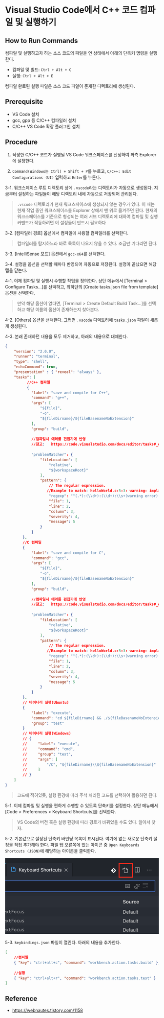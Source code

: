 # Visual Studio Code에서 C++ 코드 컴파일 및 실행하기

## How to Run Commands
컴파일 및 실행하고자 하는 소스 코드의 파일을 연 상태에서 아래의 단축키 명령을 실행한다.

- 컴파일 및 빌드: `Ctrl + Alt + C`
- 실행: `Ctrl + Alt + E`

컴파일 완료된 실행 파일은 소스 코드 파일이 존재한 디렉토리에 생성된다.

## Prerequisite
- VS Code 설치
- gcc, gpp 등 C/C++ 컴파일러 설치
- C/C++ VS Code 확장 플러그인 설치

## Procedure

1. 작성한 C/C++ 코드가 실행될 VS Code 워크스페이스를 선정하여 좌측 Explorer에 설정한다.

2. `Command(Windows는 Ctrl) + Shift + P`를 누르고, `C/C++: Edit Configurations (UI)` 입력하고 `Enter`를 누른다.

3-1. 워크스페이스 루트 디렉토리 상에 `.vscode`라는 디렉토리가 자동으로 생성된다. 지금부터 설정하는 파일들이 해당 디렉토리 내에 자동으로 저장되어 관리된다. 

  > `.vscode` 디렉토리가 현재 워크스페이스에 생성되지 않는 경우가 있다. 이 때는 현재 작업 중인 워크스페이스를 Explorer 상에서 맨 위로 옮겨주면 된다.
  > 현재의 워크스페이스를 기준으로 형성되는 여러 서브 디렉토리에 대하여 컴파일 및 실행 커맨드가 작동하려면 이 설정들이 반드시 필요하다

3-2. [컴파일러 경로] 옵션에서 컴파일에 사용할 컴파일러를 선택한다.

  > 컴파일러를 탐지하느라 바로 목록이 나오지 않을 수 있다. 조금만 기다리면 된다.

3-3. [IntelliSense 모드] 옵션에서 `gcc-x64`를 선택한다.

3-4. 설정을 옵션을 선택할 때마다 반영되어 자동으로 저장된다. 설정이 끝났으면 해당 탭을 닫는다.

4-1. 이제 컴파일 및 실행시 수행할 작업을 정의한다. 상단 메뉴에서 [Terminal > Configure Tasks...]를 선택하고, 최하단의 [Create tasks.json file from template] 옵션을 선택한다.

  > 만약 해당 옵션이 없다면, [Terminal > Create Default Build Task...]를 선택하고 해당 이름의 옵션이 존재하는지 찾아본다.

4-2. [Others] 옵션을 선택한다. 그러면 `.vscode` 디렉토리에 `tasks.json` 파일이 새롭게 생성된다.

4-3. 본래 존재하던 내용을 모두 제거하고, 아래의 내용으로 대체한다.
```json
{
    "version": "2.0.0",
    "runner": "terminal",
    "type": "shell",
    "echoCommand": true,
    "presentation" : { "reveal": "always" },
    "tasks": [
          //C++ 컴파일
          {
            "label": "save and compile for C++",
            "command": "g++",
            "args": [
                "${file}",
                "-o",
                "${fileDirname}/${fileBasenameNoExtension}"
            ],
            "group": "build",

            //컴파일시 에러를 편집기에 반영
            //참고:   https://code.visualstudio.com/docs/editor/tasks#_defining-a-problem-matcher

            "problemMatcher": {
                "fileLocation": [
                    "relative",
                    "${workspaceRoot}"
                ],
                "pattern": {
                    // The regular expression. 
                   //Example to match: helloWorld.c:5:3: warning: implicit declaration of function 'prinft'
                    "regexp": "^(.*):(\\d+):(\\d+):\\s+(warning error):\\s+(.*)$",
                    "file": 1,
                    "line": 2,
                    "column": 3,
                    "severity": 4,
                    "message": 5
                }
            }
        },
        //C 컴파일
        {
            "label": "save and compile for C",
            "command": "gcc",
            "args": [
                "${file}",
                "-o",
                "${fileDirname}/${fileBasenameNoExtension}"
            ],
            "group": "build",

            //컴파일시 에러를 편집기에 반영
            //참고:   https://code.visualstudio.com/docs/editor/tasks#_defining-a-problem-matcher

            "problemMatcher": {
                "fileLocation": [
                    "relative",
                    "${workspaceRoot}"
                ],
                "pattern": {
                    // The regular expression. 
                   //Example to match: helloWorld.c:5:3: warning: implicit declaration of function 'prinft'
                    "regexp": "^(.*):(\\d+):(\\d+):\\s+(warning error):\\s+(.*)$",
                    "file": 1,
                    "line": 2,
                    "column": 3,
                    "severity": 4,
                    "message": 5
                }
            }
        },
        // 바이너리 실행(Ubuntu)
        {
            "label": "execute",
            "command": "cd ${fileDirname} && ./${fileBasenameNoExtension}",
            "group": "test"
        }
        // 바이너리 실행(Windows)
        // {
        //     "label": "execute",
        //     "command": "cmd",
        //     "group": "test",
        //     "args": [
        //         "/C", "${fileDirname}\\${fileBasenameNoExtension}"
        //     ]
        // }
    ]
}
```

  > 코드에 적혀있듯, 실행 환경에 따라 주석 처리된 코드를 선택하여 활용하면 된다.

5-1. 이제 컴파일 및 실행을 편하게 수행할 수 있도록 단축키를 설정한다. 상단 메뉴에서 [Code > Preferences > Keyboard Shortcuts]를 선택한다.

  > VS Code의 버전 혹은 실행 환경에 따라 경로가 바뀌었을 수도 있다. 알아서 찾자.

5-2. 기본값으로 설정된 단축키 바인딩 목록이 표시된다. 여기에 없는 새로운 단축키 설정을 직접 추가해야 한다. 파일 탭 오른쪽에 있는 아이콘 중 `Open Keyboards Shortcuts (JSON)`에 해당하는 아이콘을 클릭한다.

  ![keyboard_shortcuts.png](pics/keyboard_shortcuts.png)

5-3. `keybindings.json` 파일이 열린다. 아래의 내용을 추가한다.

```json
[
    //컴파일
    { "key": "ctrl+alt+c", "command": "workbench.action.tasks.build" },
    
    //실행
    { "key": "ctrl+alt+r", "command": "workbench.action.tasks.test" }
]
```

## Reference
- https://webnautes.tistory.com/1158
